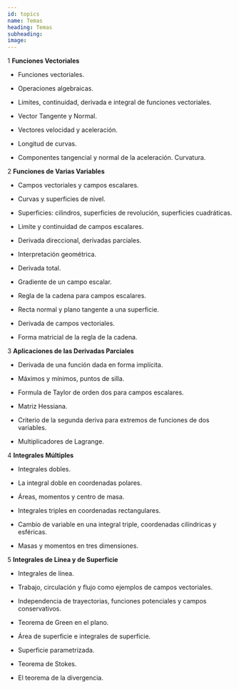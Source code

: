 ```yaml
---
id: topics
name: Temas
heading: Temas
subheading:
image:
---
```


1 **Funciones Vectoriales**

* Funciones vectoriales.

* Operaciones algebraicas.

* Limites, continuidad, derivada e integral de funciones vectoriales.

* Vector Tangente y Normal.

* Vectores velocidad y aceleración.

* Longitud de curvas.

* Componentes tangencial y normal de la aceleración. Curvatura.

2 **Funciones de Varias Variables**

* Campos vectoriales y campos escalares.

* Curvas y superficies de nivel.

* Superficies: cilindros, superficies de revolución, superficies cuadráticas.

* Limite y continuidad de campos escalares.

* Derivada direccional, derivadas parciales.

* Interpretación geométrica.

* Derivada total.

* Gradiente de un campo escalar.

* Regla de la cadena para campos escalares.

* Recta normal y plano tangente a una superficie.

* Derivada de campos vectoriales.

* Forma matricial de la regla de la cadena.

3 **Aplicaciones de las Derivadas Parciales**

* Derivada de una función dada en forma implícita.

* Máximos y mínimos, puntos de silla.

* Formula de Taylor de orden dos para campos escalares.

* Matriz Hessiana.

* Criterio de la segunda deriva para extremos de funciones de dos variables.

* Multiplicadores de Lagrange.

4 **Integrales Múltiples**

* Integrales dobles.

* La integral doble en coordenadas polares.

* Áreas, momentos y centro de masa.

* Integrales triples en coordenadas rectangulares.

* Cambio de variable en una integral triple, coordenadas cilíndricas y esféricas.

* Masas y momentos en tres dimensiones.

5 **Integrales de Línea y de Superficie**

* Integrales de línea.

* Trabajo, circulación y flujo como ejemplos de campos vectoriales.

* Independencia de trayectorias, funciones potenciales y campos conservativos.

* Teorema de Green en el plano.

* Área de superficie e integrales de superficie.

* Superficie parametrizada.

* Teorema de Stokes.

* El teorema de la divergencia.
